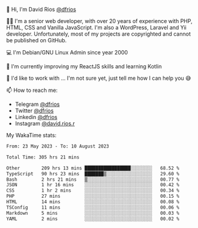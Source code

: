 👋 Hi, I'm David Rios [@dfrios](https://github.com/dfrios)

👨‍💻 I'm a senior web developer, with over 20 years of experience with PHP, HTML, CSS and Vanilla JavaScript. I'm also a WordPress, Laravel and Yii developer. Unfortunately, most of my projects are copyrighted and cannot be published on GitHub.

💻 I'm Debian/GNU Linux Admin since year 2000

🌱 I'm currently improving my ReactJS skills and learning Kotlin

💞️ I'd like to work with ... I'm not sure yet, just tell me how I can help you 😅


📫 How to reach me:
* Telegram [@dfrios](https://t.me/dfrios)
* Twitter [@dfrios](https://twitter.com/dfrios)
* Linkedin [@dfrios](https://linkedin.com/in/dfrios)
* Instagram [@david.rios.r](https://instagram.com/david.rios.r)



My WakaTime stats:
<!--START_SECTION:waka-->

```txt
From: 23 May 2023 - To: 10 August 2023

Total Time: 305 hrs 21 mins

Other        209 hrs 13 mins █████████████████░░░░░░░░   68.52 %
TypeScript   90 hrs 23 mins  ███████▒░░░░░░░░░░░░░░░░░   29.60 %
Bash         2 hrs 21 mins   ▒░░░░░░░░░░░░░░░░░░░░░░░░   00.77 %
JSON         1 hr 16 mins    ░░░░░░░░░░░░░░░░░░░░░░░░░   00.42 %
CSS          1 hr 2 mins     ░░░░░░░░░░░░░░░░░░░░░░░░░   00.34 %
PHP          27 mins         ░░░░░░░░░░░░░░░░░░░░░░░░░   00.15 %
HTML         14 mins         ░░░░░░░░░░░░░░░░░░░░░░░░░   00.08 %
TSConfig     11 mins         ░░░░░░░░░░░░░░░░░░░░░░░░░   00.06 %
Markdown     5 mins          ░░░░░░░░░░░░░░░░░░░░░░░░░   00.03 %
YAML         2 mins          ░░░░░░░░░░░░░░░░░░░░░░░░░   00.02 %
```

<!--END_SECTION:waka-->
